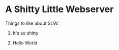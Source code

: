 A Shitty Little Webserver
=========================

Things to like about SLW:

1) It's so shitty

2) Hello World
